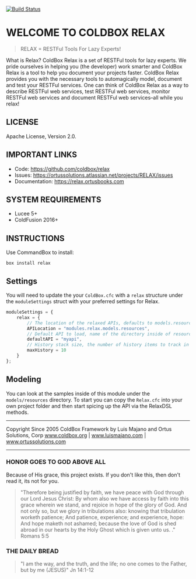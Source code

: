 [![Build Status](https://travis-ci.org/coldbox-modules/relax.svg?branch=development)](https://travis-ci.org/coldbox-modules/relax)

# WELCOME TO COLDBOX RELAX

>RELAX = RESTFul Tools For Lazy Experts!

What is Relax? ColdBox Relax is a set of RESTFul tools for lazy experts. We pride ourselves in helping you (the developer) work smarter and 
ColdBox Relax is a tool to help you document your projects faster. ColdBox Relax provides you with the necessary tools to 
automagically model, document and test your RESTFul services. One can think of ColdBox Relax as a way to describe RESTFul web services, 
test RESTFul web services, monitor RESTFul web services and document RESTFul web services–all while you relax!

## LICENSE

Apache License, Version 2.0.

## IMPORTANT LINKS

- Code: https://github.com/coldbox/relax
- Issues: https://ortussolutions.atlassian.net/projects/RELAX/issues
- Documentation: https://relax.ortusbooks.com

## SYSTEM REQUIREMENTS

- Lucee 5+
- ColdFusion 2016+

## INSTRUCTIONS

Use CommandBox to install:

`box install relax`

## Settings

You will need to update the your `ColdBox.cfc` with a `relax` structure under the `moduleSettings` struct with your preferred settings for Relax.  
 
```js
moduleSettings = {
	relax = {
		// The location of the relaxed APIs, defaults to models.resources
		APILocation = "modules.relax.models.resources",
		// Default API to load, name of the directory inside of resources
		defaultAPI = "myapi",
		// History stack size, the number of history items to track in the RelaxURL
		maxHistory = 10
	}
};
```

## Modeling

You can look at the samples inside of this module under the `models/resources` directory.  To start you can copy the `Relax.cfc` into your own project folder and then start spicing up the API via the RelaxDSL methods.


********************************************************************************
Copyright Since 2005 ColdBox Framework by Luis Majano and Ortus Solutions, Corp
www.coldbox.org | www.luismajano.com | www.ortussolutions.com
********************************************************************************

### HONOR GOES TO GOD ABOVE ALL

Because of His grace, this project exists. If you don't like this, then don't read it, its not for you.

>"Therefore being justified by faith, we have peace with God through our Lord Jesus Christ:
By whom also we have access by faith into this grace wherein we stand, and rejoice in hope of the glory of God.
And not only so, but we glory in tribulations also: knowing that tribulation worketh patience;
And patience, experience; and experience, hope:
And hope maketh not ashamed; because the love of God is shed abroad in our hearts by the 
Holy Ghost which is given unto us. ." Romans 5:5

### THE DAILY BREAD

 > "I am the way, and the truth, and the life; no one comes to the Father, but by me (JESUS)" Jn 14:1-12
